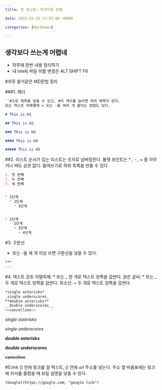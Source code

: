 ```yaml
---
title: 첫 포스팅, 마크다운 문법

date: 2022-01-25 23:57:00 +0900

categories: [Markdown]

---
```


## 생각보다 쓰는게 어렵네
- 하루에 한번 내용 정리하기
- 내 intelij 파일 이름 변경은 ALT SHIFT F6


#자주 쓸거같은 MD문법 정리

###1. 헤더
```Markdown
``#으로 제목을 넣을 수 있고, #의 개수를 늘리면 하위 제목이 된다.
또는 텍스트 아랫줄에 = 또는 -를 여러 개 붙이는 방법도 있다.

# This is H1

## This is H2

### This is H3

#### This is H4

##### This is H5
```


##2. 리스트
   순서가 있는 리스트는 숫자로 넘버링한다.
   불렛 포인트는 * , - , + 중 아무거나 써도 상관 없다.
   들여쓰기로 하위 목록을 만들 수 있다.

```Markdown
1. 첫 번째
2. 두 번째
3. 세 번째


* 1단계
  * 2단계
    * 3단계


* 1단계
  - 2단계
    + 3단계
      + 4단계
```

#3. 구분선
* 또는 -을 세 개 이상 쓰면 구분선을 넣을 수 있다.
```Markdown
***
---
```

#4. 텍스트 강조
   이탤릭체: * 또는 _ 한 개로 텍스트 양쪽을 감싼다.
   굵은 글씨: * 또는 _ 두 개로 텍스트 양쪽을 감싼다.
   취소선: ~ 두 개로 텍스트 양쪽을 감싼다.

```Markdown
*single asterisks*
_single underscores_
**double asterisks**
__double underscores__
~~cancelline~~
```
*single asterisks*

_single underscores_

**double asterisks**

__double underscores__

~~cancelline~~

#5.link
[] 안에 링크를 걸 텍스트, () 안에 url 주소를 넣는다.
주소 옆 따옴표에는 링크에 커서를 올렸을 때 보일 설명을 넣을 수 있다.
```
[Google](https://google.com, "google link")
```
